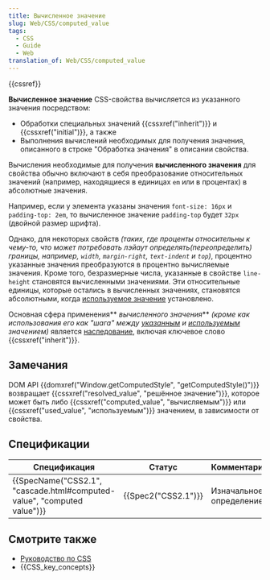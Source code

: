 ```yaml
---
title: Вычисленное значение
slug: Web/CSS/computed_value
tags:
  - CSS
  - Guide
  - Web
translation_of: Web/CSS/computed_value
---
```


{{cssref}}

**Вычисленное значение** CSS-свойства вычисляется из указанного значения посредством:

- Обработки специальных значений {{cssxref("inherit")}} и {{cssxref("initial")}}, а также
- Выполнения вычислений необходимых для получения значения, описанного в строке "Обработка значения" в описании свойства.

Вычисления необходимые для получения **вычисленного значения** для свойства обычно включают в себя преобразование относительных значений (например, находящиеся в единицах `em` или в процентах) в абсолютные значения.

Например, если у элемента указаны значения `font-size: 16px` и `padding-top: 2em`, то вычисленное значение `padding-top` будет `32px` (двойной размер шрифта).

Однако, для некоторых свойств _(таких, где проценты относительны к чему-то, что может потребовать лэйаут определять(переопределить) границы, например, `width`, `margin-right`, `text-indent` и `top`)_, процентно указанные значения преобразуются в процентно вычисляемые значения. Кроме того, безразмерные числа, указанные в свойстве `line-height` становятся вычисленными значениями. Эти относительные единицы, которые остались в вычисленных значениях, становятся абсолютными, когда [используемое значение](/ru/docs/CSS/used_value) установлено.

Основная сфера применения** _вычисленного значения_** _(кроме как использования его как "шага" между [указанным](/ru/docs/Web/CSS/Указанное_значение) и [используемым](/ru/docs/Web/CSS/used_value) значением)_ является [наследование](/ru/docs/Web/CSS/inheritance), включая ключевое слово {{cssxref("inherit")}}.

## Замечания

DOM API {{domxref("Window.getComputedStyle", "getComputedStyle()")}} возвращает {{cssxref("resolved_value", "решённое значение")}}, которое может быть либо {{cssxref("computed_value", "вычисляемым")}} или {{cssxref("used_value", "используемым")}} значением, в зависимости от свойства.

## Спецификации

| Спецификация                                                                                     | Статус                   | Комментарий             |
| ------------------------------------------------------------------------------------------------ | ------------------------ | ----------------------- |
| {{SpecName("CSS2.1", "cascade.html#computed-value", "computed value")}} | {{Spec2("CSS2.1")}} | Изначальное определение |

## Смотрите также

- [Руководство по CSS](/ru/docs/Web/CSS/Reference)
- {{CSS_key_concepts}}
